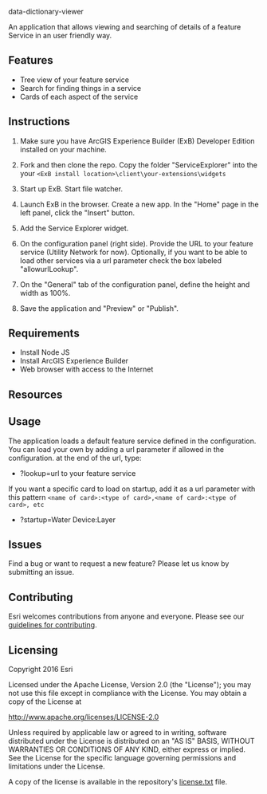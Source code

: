 
data-dictionary-viewer

An application that allows viewing and searching of details of a feature Service in an user friendly way.

## Features
* Tree view of your feature service
* Search for finding things in a service
* Cards of each aspect of the service

## Instructions
1. Make sure you have ArcGIS Experience Builder (ExB) Developer Edition installed on your machine.

2. Fork and then clone the repo. Copy the folder "ServiceExplorer" into the your ```<ExB install location>\client\your-extensions\widgets```

3. Start up ExB.  Start file watcher.

4. Launch ExB in the browser.  Create a new app.  In the "Home" page in the left panel, click the "Insert" button.

5. Add the Service Explorer widget.

6. On the configuration panel (right side). Provide the URL to your feature service (Utility Network for now). Optionally, if you want to be able to load other services via a url parameter check the box labeled "allowurlLookup".

7. On the "General" tab of the configuration panel, define the height and width as 100%.

8. Save the application and "Preview" or "Publish".

## Requirements

* Install Node JS
* Install ArcGIS Experience Builder
* Web browser with access to the Internet

## Resources

## Usage

The application loads a default feature service defined in the configuration.  You can load your own by adding a url parameter if allowed in the configuration.
at the end of the url, type:
* ?lookup=url to your feature service

If you want a specific card to load on startup, add it as a url parameter with this pattern ```<name of card>:<type of card>,<name of card>:<type of card>, etc```
* ?startup=Water Device:Layer

## Issues

Find a bug or want to request a new feature?  Please let us know by submitting an issue.

## Contributing

Esri welcomes contributions from anyone and everyone. Please see our [guidelines for contributing](https://github.com/esri/contributing).

## Licensing
Copyright 2016 Esri

Licensed under the Apache License, Version 2.0 (the "License");
you may not use this file except in compliance with the License.
You may obtain a copy of the License at

   http://www.apache.org/licenses/LICENSE-2.0

Unless required by applicable law or agreed to in writing, software
distributed under the License is distributed on an "AS IS" BASIS,
WITHOUT WARRANTIES OR CONDITIONS OF ANY KIND, either express or implied.
See the License for the specific language governing permissions and
limitations under the License.

A copy of the license is available in the repository's [license.txt](https://github.com/ArcGIS/solutions-data-dictionary-viewer/edit/master/License.txt) file.